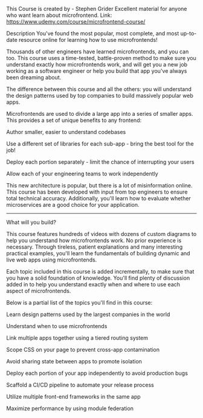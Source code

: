 This Course is created by - Stephen Grider
Excellent material for anyone who want learn about microfrontend.
Link: https://www.udemy.com/course/microfrontend-course/

Description
You've found the most popular, most complete, and most up-to-date resource online for learning how to use microfrontends!

Thousands of other engineers have learned microfrontends, and you can too. This course uses a time-tested, battle-proven method to make sure you understand exactly how microfrontends work, and will get you a new job working as a software engineer or help you build that app you've always been dreaming about.

The difference between this course and all the others: you will understand the design patterns used by top companies to build massively popular web apps.

Microfrontends are used to divide a large app into a series of smaller apps. This provides a set of unique benefits to any frontend:

Author smaller, easier to understand codebases

Use a different set of libraries for each sub-app - bring the best tool for the job!

Deploy each portion separately - limit the chance of interrupting your users

Allow each of your engineering teams to work independently

This new architecture is popular, but there is a lot of misinformation online. This course has been developed with input from top engineers to ensure total technical accuracy. Additionally, you'll learn how to evaluate whether microservices are a good choice for your application.

----------------------

What will you build?

This course features hundreds of videos with dozens of custom diagrams to help you understand how microfrontends work. No prior experience is necessary. Through tireless, patient explanations and many interesting practical examples, you'll learn the fundamentals of building dynamic and live web apps using microfrontends.

Each topic included in this course is added incrementally, to make sure that you have a solid foundation of knowledge. You'll find plenty of discussion added in to help you understand exactly when and where to use each aspect of microfrontends.

Below is a partial list of the topics you'll find in this course:

Learn design patterns used by the largest companies in the world

Understand when to use microfrontends

Link multiple apps together using a tiered routing system

Scope CSS on your page to prevent cross-app contamination

Avoid sharing state between apps to promote isolation

Deploy each portion of your app independently to avoid production bugs

Scaffold a CI/CD pipeline to automate your release process

Utilize multiple front-end frameworks in the same app

Maximize performance by using module federation

